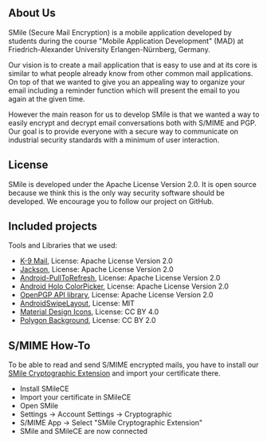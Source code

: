 About Us
--------------------------------
SMile (Secure Mail Encryption) is a mobile application developed by students during the course "Mobile Application Development" (MAD) at Friedrich-Alexander University Erlangen-Nürnberg, Germany.

Our vision is to create a mail application that is easy to use and at its core is similar to what people already know from other common mail applications. On top of that we wanted to give you an appealing way to organize your email including a reminder function which will present the email to you again at the given time.

However the main reason for us to develop SMile is that we wanted a way to easily encrypt and decrypt email conversations both with S/MIME and PGP. Our goal is to provide everyone with a secure way to communicate on industrial security standards with a minimum of user interaction.

License
--------------------------------
SMile is developed under the Apache License Version 2.0.
It is open source because we think this is the only way security software should be developed. We encourage you to follow our project on GitHub.

Included projects
--------------------------------
Tools and Libraries that we used:

- [K-9 Mail](https://github.com/k9mail/k-9), License: Apache License Version 2.0
- [Jackson](https://github.com/FasterXML/jackson), License: Apache License Version 2.0
- [Android-PullToRefresh](https://github.com/FAU-Inf2/SMile/tree/master/plugins/Android-PullToRefresh), License: Apache License Version 2.0
- [Android Holo ColorPicker](https://github.com/FAU-Inf2/SMile/tree/master/plugins/HoloColorPicker), License: Apache License Version 2.0
- [OpenPGP API library](https://github.com/FAU-Inf2/SMile/tree/master/plugins/openpgp-api-library), License: Apache License Version 2.0
- [AndroidSwipeLayout](https://github.com/daimajia/AndroidSwipeLayout), License: MIT
- [Material Design Icons](https://www.google.com/design/icons/), License: CC BY 4.0
- [Polygon Background](http://blog.spoongraphics.co.uk), License: CC BY 2.0

S/MIME How-To
--------------------------------
To be able to read and send S/MIME encrypted mails, you have to install our [SMile Cryptographic Extension](https://github.com/FAU-Inf2/SMileCE) and import your certificate there.

- Install SMileCE
- Import your certificate in SMileCE
- Open SMile
- Settings → Account Settings → Cryptographic
- S/MIME App → Select "SMile Cryptographic Extension"
- SMile and SMileCE are now connected
